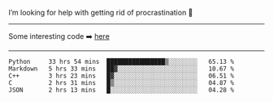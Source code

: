 I’m looking for help with getting rid of procrastination 🤔

-----

Some interesting code :arrow_right: [here](https://github.com/zhen8838/playground)

-----

<!--START_SECTION:waka-->
```text
Python     33 hrs 54 mins  ████████████████▒░░░░░░░░   65.13 % 
Markdown   5 hrs 33 mins   ██▓░░░░░░░░░░░░░░░░░░░░░░   10.67 % 
C++        3 hrs 23 mins   █▓░░░░░░░░░░░░░░░░░░░░░░░   06.51 % 
C          2 hrs 31 mins   █▒░░░░░░░░░░░░░░░░░░░░░░░   04.87 % 
JSON       2 hrs 13 mins   █░░░░░░░░░░░░░░░░░░░░░░░░   04.28 % 
```
<!--END_SECTION:waka-->

<!--
**zhen8838/zhen8838** is a ✨ _special_ ✨ repository because its `README.md` (this file) appears on your GitHub profile.

Here are some ideas to get you started:

- 🔭 I’m currently working on ...
- 🌱 I’m currently learning ...
- 👯 I’m looking to collaborate on ...
 ...
- 💬 Ask me about ...
- 📫 How to reach me: ...
- 😄 Pronouns: ...
- ⚡ Fun fact: ...
-->
